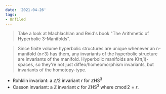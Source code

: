 ```yaml
---
date: '2021-04-26'
tags:
- Unfiled
---
```















> Take a look at Machlachlan and Reid's book "The Arithmetic of Hyperbolic 3-Manifolds".

> Since finite volume hyperbolic structures are unique whenever an n-manifold (n≥3) has them, any invariants of the hyperbolic structure are invariants of the manifold. Hyperbolic manifolds are K(π,1)-spaces, so they're not just diffeo/homeomorphism invariants, but invariants of the homotopy-type.

-   Rohklin invariant: a ${\mathbb{Z}}/2$ invariant $r$ for $\mathbb{Z}\operatorname{HS}^3$
-   Casson invariant: a ${\mathbb{Z}}$ invariant $c$ for $\mathbb{Z}\operatorname{HS}^3$ where $c\operatorname{mod}2 = r$.
